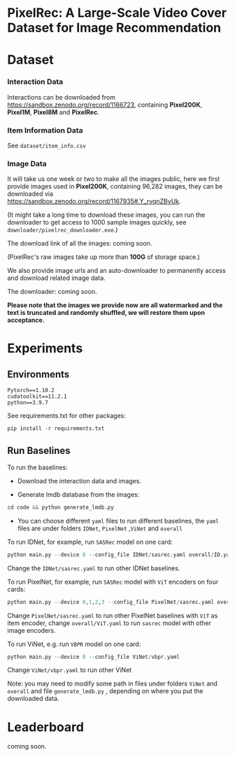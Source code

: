 # PixelRec: A Large-Scale Video Cover Dataset for Image Recommendation



# Dataset



### Interaction Data

Interactions can be downloaded from https://sandbox.zenodo.org/record/1166723, containing **Pixel200K**, **Pixel1M**, **Pixel8M** and **PixelRec**.

### Item Information Data

See  `dataset/item_info.csv` 

### Image Data

It will take us one week or two to make all the images public, here we first provide images used in **Pixel200K**, containing 96,282 images, they can be downloaded via https://sandbox.zenodo.org/record/1167935#.Y_rvqnZByUk. 

(It might take a long time to download these images, you can run the downloader to get access to 1000 sample images quickly, see `downloader/pixelrec_downloader.exe`.)


The download link of all the images: coming soon.

(PixelRec's raw images take up more than **100G** of storage space.)

We also provide image urls and an auto-downloader to permanently access and download related image data.  



The downloader: coming soon.



**Please note that the images we provide now are all watermarked and the text is truncated and randomly shuffled, we will restore them upon acceptance.** 



# Experiments



## Environments

```
Pytorch==1.10.2
cudatoolkit==11.2.1
python==3.9.7
```

See requirements.txt for other packages:
```python
pip install -r requirements.txt
```


## Run Baselines

To run the baselines:

- Download the interaction data and images.

- Generate lmdb database from the images:

```python
cd code && python generate_lmdb.py
```

- You can choose different `yaml` files to run different baselines, the `yaml` files are under folders `IDNet`, `PixelNet` ,`ViNet` and `overall`

To run IDNet, for example, run `SASRec` model on one card:

```python
python main.py --device 0 --config_file IDNet/sasrec.yaml overall/ID.yaml
```

Change the `IDNet/sasrec.yaml` to run other IDNet baselines.



To run PixelNet, for example, run `SASRec` model with `ViT` encoders on four cards:

```python
python main.py --device 0,1,2,3 --config_file PixelNet/sasrec.yaml overall/ViT.yaml
```

Change  `PixelNet/sasrec.yaml` to run other PixelNet baselines with `ViT` as item encoder,  change  `overall/ViT.yaml` to run `sasrec` model with other image encoders.



To run ViNet, e.g. run `VBPR` model on one card:

```python
python main.py --device 0 --config_file ViNet/vbpr.yaml
```

Change  `ViNet/vbpr.yaml` to run other ViNet



Note: you may need to modify some path in files under folders `ViNet` and `overall` and file `generate_lmdb.py` , depending on where you put the downloaded data.



# Leaderboard

coming soon.
